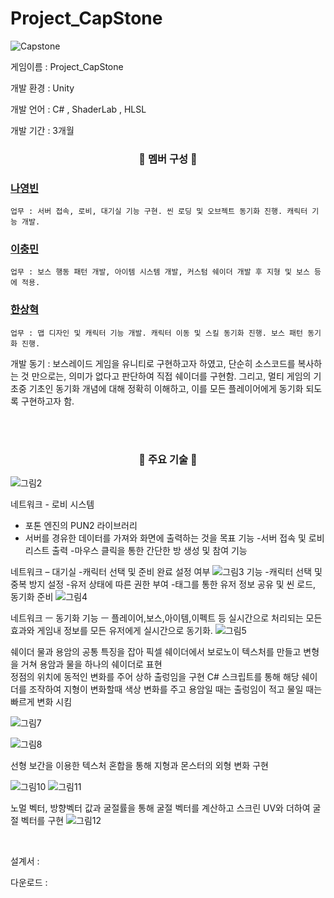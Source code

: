 # Project_CapStone
![Capstone](https://github.com/Joel970203/Project_CapStone/assets/121085543/d30ebcb6-4f28-4659-b33f-86cdded075a8)

게임이름 : Project_CapStone

개발 환경 : Unity 
</br>

개발 언어 : C# , ShaderLab , HLSL
</br>


개발 기간 : 3개월 
</br>

<h3 align="center">🥇 멤버 구성  🥇 </h3>

  ### [나영빈](https://github.com/Rubbe1124)
    업무 : 서버 접속, 로비, 대기실 기능 구현. 씬 로딩 및 오브젝트 동기화 진행. 캐릭터 기능 개발. 
  ### [이충민](https://github.com/1CM98)
    업무 : 보스 행동 패턴 개발, 아이템 시스템 개발, 커스텀 쉐이더 개발 후 지형 및 보스 등에 적용.
  ### [한상혁](https://github.com/Joel970203)
    업무 : 맵 디자인 및 캐릭터 기능 개발. 캐릭터 이동 및 스킬 동기화 진행. 보스 패턴 동기화 진행.
    
개발 동기 : 보스레이드 게임을 유니티로 구현하고자 하였고, 단순히 소스코드를 복사하는 것 만으로는, 의미가 없다고 판단하여 직접 쉐이더를 구현함.
그리고, 멀티 게임의 기초중 기초인 동기화 개념에 대해 정확히 이해하고, 이를 모든 플레이어에게 동기화 되도록 구현하고자 함.

</br>


</br>


<h3 align="center">🔑 주요 기술 🔑  </h3>

![그림2](https://github.com/Joel970203/Project_CapStone/assets/121085543/8f3a74d7-3f27-4ea2-a542-628eb917fe74)

네트워크 - 로비 시스템
- 포톤 엔진의 PUN2 라이브러리
- 서버를 경유한 데이터를 가져와 화면에 출력하는 것을 목표
기능
-서버 접속 및 로비 리스트 출력
-마우스 클릭을 통한 간단한 방 생성 및 참여 기능

네트워크 – 대기실
-캐릭터 선택 및 준비 완료 설정 여부
![그림3](https://github.com/Joel970203/Project_CapStone/assets/121085543/3190fe76-8cdd-40ca-acd3-29e06ad60450)
기능
-캐릭터 선택 및 중복 방지 설정
-유저 상태에 따른 권한 부여
-태그를 통한 유저 정보 공유 및 씬 로드, 동기화 준비
![그림4](https://github.com/Joel970203/Project_CapStone/assets/121085543/c94494a7-d93c-4149-9193-060320273fe8)


네트워크 ㅡ 동기화
기능 ㅡ   플레이어,보스,아이템,이펙트 등
		실시간으로 처리되는 모든 	효과와 게임내 정보를 모든 유저에게 실시간으로 동기화.
![그림5](https://github.com/Joel970203/Project_CapStone/assets/121085543/db9f1e70-e33c-4fb7-b6b3-f96cc6e3fddb)


쉐이더 
물과 용암의 공통 특징을 잡아 픽셀 쉐이더에서 보로노이 텍스처를 만들고 
변형을 거쳐 용암과 물을 하나의 쉐이더로 표현  
정점의 위치에 동적인 변화를 주어 상하 출렁임을 구현
C# 스크립트를 통해 해당 쉐이더를 조작하여 지형이 변화할때 색상 변화를 주고
용암일 때는 출렁임이 적고 물일 때는 빠르게 변화 시킴

![그림7](https://github.com/Joel970203/Project_CapStone/assets/121085543/24ca078f-a33a-4f96-a04f-af81b652f31c)

![그림8](https://github.com/Joel970203/Project_CapStone/assets/121085543/c836e2a8-6d7f-4013-bb99-4872e369257f)

선형 보간을 이용한 텍스처 혼합을 통해 지형과 몬스터의 외형 변화 구현

![그림10](https://github.com/Joel970203/Project_CapStone/assets/121085543/6b4a4b12-5546-4945-861f-5dad6ae20816)
![그림11](https://github.com/Joel970203/Project_CapStone/assets/121085543/e3e78a33-7cec-4029-a2fa-53cb36377ec7)

노멀 벡터, 방향벡터 값과 굴절률을 통해 굴절 벡터를 계산하고 
스크린 UV와 더하여 
굴절 벡터를 구현 
![그림12](https://github.com/Joel970203/Project_CapStone/assets/121085543/fb18524e-c63c-4e47-adde-1f86e530b104)

</br>

설계서 : 
</br>


다운로드 : 
